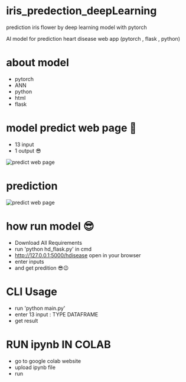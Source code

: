 # iris_predection_deepLearning

prediction iris flower by deep learning model with pytorch

AI model for prediction heart disease web app (pytorch , flask , python)
# about model 
- pytorch
- ANN
- python 
- html
- flask

# model predict web page 🤩
- 13 input
- 1 output 😎

![predict web page](images/a1.png)  
 
# prediction 
![predict web page](images/a2.png) 


# how run model 😎
- Download All Requirements
- run 'python hd_flask.py' in cmd
- http://127.0.0.1:5000/hdisease open in your browser
- enter inputs
- and get predition 😎😉

# CLI Usage

- run 'python main.py'
- enter 13 input : TYPE DATAFRAME
- get result

# RUN ipynb IN COLAB
- go to google colab website
- upload ipynb file 
- run
